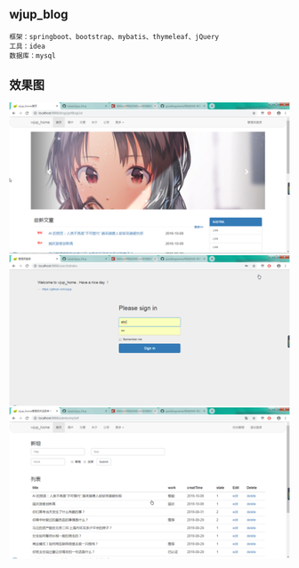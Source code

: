 ## wjup_blog

    框架：springboot、bootstrap、mybatis、thymeleaf、jQuery
    工具：idea
    数据库：mysql
## 效果图

![](https://github.com/wjup/wjup_blog/blob/master/show/%E9%A6%96%E9%A1%B5.png)
![](https://github.com/wjup/wjup_blog/blob/master/show/%E7%99%BB%E5%BD%95%E7%95%8C%E9%9D%A2.png)
![](https://github.com/wjup/wjup_blog/blob/master/show/%E5%90%8E%E5%8F%B0.png)
